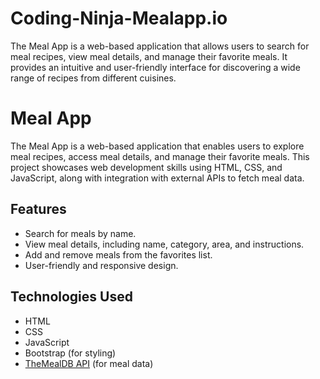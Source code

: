# Coding-Ninja-Mealapp.io
The Meal App is a web-based application that allows users to search for meal recipes, view meal details, and manage their favorite meals. It provides an intuitive and user-friendly interface for discovering a wide range of recipes from different cuisines. 
# Meal App

The Meal App is a web-based application that enables users to explore meal recipes, access meal details, and manage their favorite meals. This project showcases web development skills using HTML, CSS, and JavaScript, along with integration with external APIs to fetch meal data.

## Features

- Search for meals by name.
- View meal details, including name, category, area, and instructions.
- Add and remove meals from the favorites list.
- User-friendly and responsive design.

## Technologies Used

- HTML
- CSS
- JavaScript
- Bootstrap (for styling)
- [TheMealDB API](https://www.themealdb.com/api.php) (for meal data)



